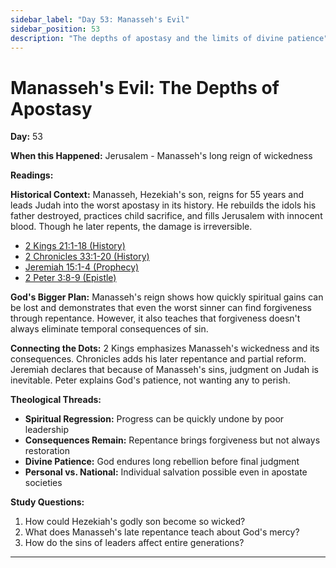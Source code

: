 ```yaml
---
sidebar_label: "Day 53: Manasseh's Evil"
sidebar_position: 53
description: "The depths of apostasy and the limits of divine patience"
---
```


# Manasseh's Evil: The Depths of Apostasy

**Day:** 53

**When this Happened:** Jerusalem - Manasseh's long reign of wickedness

**Readings:**

**Historical Context:** Manasseh, Hezekiah's son, reigns for 55 years and leads Judah into the worst apostasy in its history. He rebuilds the idols his father destroyed, practices child sacrifice, and fills Jerusalem with innocent blood. Though he later repents, the damage is irreversible.
 - [2 Kings 21:1-18 (History)](https://www.biblegateway.com/passage/?search=2+Kings+21%3A1-18)
 - [2 Chronicles 33:1-20 (History)](https://www.biblegateway.com/passage/?search=2+Chronicles+33%3A1-20)
 - [Jeremiah 15:1-4 (Prophecy)](https://www.biblegateway.com/passage/?search=Jeremiah+15%3A1-4)
 - [2 Peter 3:8-9 (Epistle)](https://www.biblegateway.com/passage/?search=2+Peter+3%3A8-9)

**God's Bigger Plan:** Manasseh's reign shows how quickly spiritual gains can be lost and demonstrates that even the worst sinner can find forgiveness through repentance. However, it also teaches that forgiveness doesn't always eliminate temporal consequences of sin.

**Connecting the Dots:** 2 Kings emphasizes Manasseh's wickedness and its consequences. Chronicles adds his later repentance and partial reform. Jeremiah declares that because of Manasseh's sins, judgment on Judah is inevitable. Peter explains God's patience, not wanting any to perish.

****Theological Threads:****
- **Spiritual Regression:** Progress can be quickly undone by poor leadership
- **Consequences Remain:** Repentance brings forgiveness but not always restoration
- **Divine Patience:** God endures long rebellion before final judgment
- **Personal vs. National:** Individual salvation possible even in apostate societies

**Study Questions:**
1. How could Hezekiah's godly son become so wicked?
2. What does Manasseh's late repentance teach about God's mercy?
3. How do the sins of leaders affect entire generations?

---